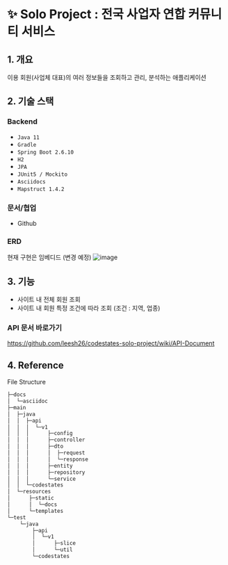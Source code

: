 
# ✨ Solo Project : 전국 사업자 연합 커뮤니티 서비스

## 1. 개요  
이용 회원(사업체 대표)의 여러 정보들을 조회하고 관리, 분석하는 애플리케이션
  
## 2. 기술 스택
### Backend
- `Java 11`
- `Gradle`
- `Spring Boot 2.6.10`
- `H2`
- `JPA`
- `JUnit5 / Mockito`
- `Asciidocs`
- `Mapstruct 1.4.2`

### 문서/협업
- Github

### ERD
현재 구현은 임베디드 (변경 예정)
![image](https://user-images.githubusercontent.com/74662808/185074950-8e778ba5-bfa5-4211-a90a-672e4b84399c.png)
  
## 3. 기능
  - 사이트 내 전체 회원 조회
  - 사이트 내 회원 특정 조건에 따라 조회 (조건 : 지역, 업종)
  
### API 문서 바로가기
https://github.com/leesh26/codestates-solo-project/wiki/API-Document
  

  
## 4. Reference
File Structure
```bash
├─docs
│  └─asciidoc
├─main
│  ├─java
│  │  ├─api
│  │  │  └─v1
│  │  │      ├─config
│  │  │      ├─controller
│  │  │      ├─dto
│  │  │      │  ├─request
│  │  │      │  └─response
│  │  │      ├─entity
│  │  │      ├─repository
│  │  │      └─service
│  │  └─codestates
│  └─resources
│      ├─static
│      │  └─docs
│      └─templates
└─test
    └─java
        ├─api
        │  └─v1
        │      ├─slice
        │      └─util
        └─codestates
 ```

